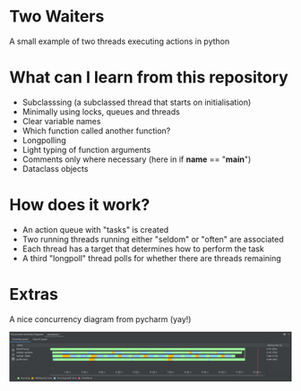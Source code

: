 # Two Waiters
A small example of two threads executing actions in python

# What can I learn from this repository

* Subclasssing (a subclassed thread that starts on initialisation)
* Minimally using locks, queues and threads
* Clear variable names
* Which function called another function?
* Longpolling
* Light typing of function arguments
* Comments only where necessary (here in if __name__ == "__main__")
* Dataclass objects

# How does it work?

* An action queue with "tasks" is created
* Two running threads running either "seldom" or "often" are associated
* Each thread has a target that determines how to perform the task
* A third "longpoll" thread polls for whether there are threads remaining

# Extras
 
A nice concurrency diagram from pycharm (yay!)

![plot](concurrency_diagram_pycharm.png)